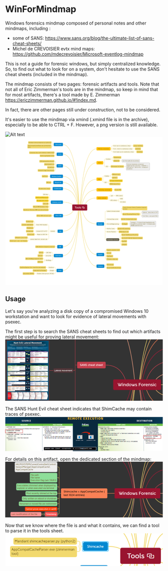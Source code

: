 # WinForMindmap

Windows forensics mindmap composed of personal notes and other mindmaps, including :
  - some of SANS: https://www.sans.org/blog/the-ultimate-list-of-sans-cheat-sheets/
  - Michel de CREVOISIER evtx mind maps: https://github.com/mdecrevoisier/Microsoft-eventlog-mindmap

This is not a guide for forensic windows, but simply centralized knowledge. So, to find out what to look for on a system, don't hesitate to use the SANS cheat sheets (included in the mindmap).

The mindmap consists of two pages: forensic artifacts and tools. Note that not all of Eric Zimmerman's tools are in the mindmap, so keep in mind that for most artifacts, there's a tool made by E. Zimmerman https://ericzimmerman.github.io/#!index.md.

In fact, there are other pages still under construction, not to be considered.

It's easier to use the mindmap via xmind (.xmind file is in the archive), especially to be able to CTRL + F.
However, a png version is still available.

![Alt text](/assets/Windows_Forensic.png)
![Alt text](/assets/Windows_Forensic_tools.png)

## Usage

Let's say you're analyzing a disk copy of a compromised Windows 10 workstation and want to look for evidence of lateral movements with psexec.

The first step is to search the SANS cheat sheets to find out which artifacts might be useful for proving lateral movement:
![Alt text](/assets/step1.png)

The SANS Hunt Evil cheat sheet indicates that ShimCache may contain traces of psexec.
![Alt text](/assets/step2.png)

For details on this artifact, open the dedicated section of the mindmap:
![Alt text](/assets/step3.png)

Now that we know where the file is and what it contains, we can find a tool to parse it in the tools sheet.
![Alt text](/assets/step4.png)